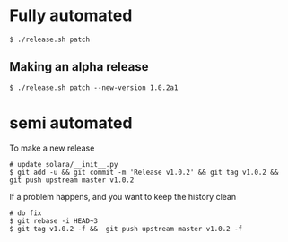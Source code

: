 
# Fully automated

    $ ./release.sh patch


## Making an alpha release


    $ ./release.sh patch --new-version 1.0.2a1


# semi automated
To make a new release
```
# update solara/__init__.py
$ git add -u && git commit -m 'Release v1.0.2' && git tag v1.0.2 && git push upstream master v1.0.2
```


If a problem happens, and you want to keep the history clean
```
# do fix
$ git rebase -i HEAD~3
$ git tag v1.0.2 -f &&  git push upstream master v1.0.2 -f
```
